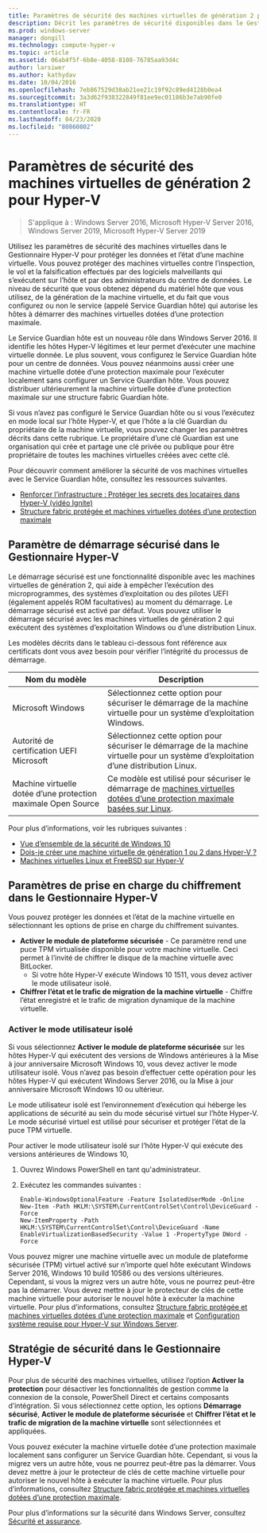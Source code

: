 ```yaml
---
title: Paramètres de sécurité des machines virtuelles de génération 2 pour Hyper-V
description: Décrit les paramètres de sécurité disponibles dans le Gestionnaire Hyper-V pour les machines virtuelles de génération 2
ms.prod: windows-server
manager: dongill
ms.technology: compute-hyper-v
ms.topic: article
ms.assetid: 06ab4f5f-6b8e-4058-8108-76785aa93d4c
author: larsiwer
ms.author: kathydav
ms.date: 10/04/2016
ms.openlocfilehash: 7eb867529d38ab21ee21c19f92c89ed4128b0ea4
ms.sourcegitcommit: 3a3d62f938322849f81ee9ec01186b3e7ab90fe0
ms.translationtype: HT
ms.contentlocale: fr-FR
ms.lasthandoff: 04/23/2020
ms.locfileid: "80860802"
---
```

# <a name="generation-2-virtual-machine-security-settings-for-hyper-v"></a>Paramètres de sécurité des machines virtuelles de génération 2 pour Hyper-V

>S'applique à : Windows Server 2016, Microsoft Hyper-V Server 2016, Windows Server 2019, Microsoft Hyper-V Server 2019

Utilisez les paramètres de sécurité des machines virtuelles dans le Gestionnaire Hyper-V pour protéger les données et l’état d’une machine virtuelle. Vous pouvez protéger des machines virtuelles contre l’inspection, le vol et la falsification effectués par des logiciels malveillants qui s’exécutent sur l’hôte et par des administrateurs du centre de données. Le niveau de sécurité que vous obtenez dépend du matériel hôte que vous utilisez, de la génération de la machine virtuelle, et du fait que vous configurez ou non le service (appelé Service Guardian hôte) qui autorise les hôtes à démarrer des machines virtuelles dotées d’une protection maximale.  

Le Service Guardian hôte est un nouveau rôle dans Windows Server 2016. Il identifie les hôtes Hyper-V légitimes et leur permet d’exécuter une machine virtuelle donnée. Le plus souvent, vous configurez le Service Guardian hôte pour un centre de données. Vous pouvez néanmoins aussi créer une machine virtuelle dotée d’une protection maximale pour l’exécuter localement sans configurer un Service Guardian hôte. Vous pouvez distribuer ultérieurement la machine virtuelle dotée d’une protection maximale sur une structure fabric Guardian hôte.  

Si vous n’avez pas configuré le Service Guardian hôte ou si vous l’exécutez en mode local sur l’hôte Hyper-V, et que l’hôte a la clé Guardian du propriétaire de la machine virtuelle, vous pouvez changer les paramètres décrits dans cette rubrique.   Le propriétaire d’une clé Guardian est une organisation qui crée et partage une clé privée ou publique pour être propriétaire de toutes les machines virtuelles créées avec cette clé.  

Pour découvrir comment améliorer la sécurité de vos machines virtuelles avec le Service Guardian hôte, consultez les ressources suivantes.  

- [Renforcer l’infrastructure : Protéger les secrets des locataires dans Hyper-V (vidéo Ignite)](https://go.microsoft.com/fwlink/?LinkId=746379)
- [Structure fabric protégée et machines virtuelles dotées d’une protection maximale](https://go.microsoft.com/fwlink/?LinkId=746381)

## <a name="secure-boot-setting-in-hyper-v-manager"></a>Paramètre de démarrage sécurisé dans le Gestionnaire Hyper-V  

Le démarrage sécurisé est une fonctionnalité disponible avec les machines virtuelles de génération 2, qui aide à empêcher l’exécution des microprogrammes, des systèmes d’exploitation ou des pilotes UEFI (également appelés ROM facultatives) au moment du démarrage. Le démarrage sécurisé est activé par défaut. Vous pouvez utiliser le démarrage sécurisé avec les machines virtuelles de génération 2 qui exécutent des systèmes d’exploitation Windows ou d’une distribution Linux.  

Les modèles décrits dans le tableau ci-dessous font référence aux certificats dont vous avez besoin pour vérifier l’intégrité du processus de démarrage.  

|Nom du modèle|Description|  
|-----------------|---------------|  
|Microsoft Windows|Sélectionnez cette option pour sécuriser le démarrage de la machine virtuelle pour un système d’exploitation Windows.|  
|Autorité de certification UEFI Microsoft|Sélectionnez cette option pour sécuriser le démarrage de la machine virtuelle pour un système d’exploitation d’une distribution Linux.|  
|Machine virtuelle dotée d’une protection maximale Open Source|Ce modèle est utilisé pour sécuriser le démarrage de [machines virtuelles dotées d’une protection maximale basées sur Linux](https://docs.microsoft.com/windows-server/security/guarded-fabric-shielded-vm/guarded-fabric-create-a-linux-shielded-vm-template).|

Pour plus d’informations, voir les rubriques suivantes :  

- [Vue d’ensemble de la sécurité de Windows 10](https://docs.microsoft.com/windows/security/threat-protection/overview-of-threat-mitigations-in-windows-10)  
- [Dois-je créer une machine virtuelle de génération 1 ou 2 dans Hyper-V ?](../plan/Should-I-create-a-generation-1-or-2-virtual-machine-in-Hyper-V.md)  
- [Machines virtuelles Linux et FreeBSD sur Hyper-V](../Supported-Linux-and-FreeBSD-virtual-machines-for-Hyper-V-on-Windows.md)  

## <a name="encryption-support-settings-in-hyper-v-manager"></a>Paramètres de prise en charge du chiffrement dans le Gestionnaire Hyper-V

Vous pouvez protéger les données et l’état de la machine virtuelle en sélectionnant les options de prise en charge du chiffrement suivantes.  

- **Activer le module de plateforme sécurisée** - Ce paramètre rend une puce TPM virtualisée disponible pour votre machine virtuelle. Ceci permet à l’invité de chiffrer le disque de la machine virtuelle avec BitLocker.
  - Si votre hôte Hyper-V exécute Windows 10 1511, vous devez activer le mode utilisateur isolé. 
- **Chiffrer l’état et le trafic de migration de la machine virtuelle** - Chiffre l’état enregistré et le trafic de migration dynamique de la machine virtuelle.

### <a name="enable-isolated-user-mode"></a>Activer le mode utilisateur isolé

Si vous sélectionnez **Activer le module de plateforme sécurisée** sur les hôtes Hyper-V qui exécutent des versions de Windows antérieures à la Mise à jour anniversaire Microsoft Windows 10, vous devez activer le mode utilisateur isolé. Vous n’avez pas besoin d’effectuer cette opération pour les hôtes Hyper-V qui exécutent Windows Server 2016, ou la Mise à jour anniversaire Microsoft Windows 10 ou ultérieur.

Le mode utilisateur isolé est l’environnement d’exécution qui héberge les applications de sécurité au sein du mode sécurisé virtuel sur l’hôte Hyper-V. Le mode sécurisé virtuel est utilisé pour sécuriser et protéger l’état de la puce TPM virtuelle.  

Pour activer le mode utilisateur isolé sur l’hôte Hyper-V qui exécute des versions antérieures de Windows 10,  

1.  Ouvrez Windows PowerShell en tant qu'administrateur.  

2.  Exécutez les commandes suivantes :  

    ```  
    Enable-WindowsOptionalFeature -Feature IsolatedUserMode -Online  
    New-Item -Path HKLM:\SYSTEM\CurrentControlSet\Control\DeviceGuard -Force  
    New-ItemProperty -Path HKLM:\SYSTEM\CurrentControlSet\Control\DeviceGuard -Name EnableVirtualizationBasedSecurity -Value 1 -PropertyType DWord -Force  

    ```  

Vous pouvez migrer une machine virtuelle avec un module de plateforme sécurisée (TPM) virtuel activé sur n’importe quel hôte exécutant Windows Server 2016, Windows 10 build 10586 ou des versions ultérieures. Cependant, si vous la migrez vers un autre hôte, vous ne pourrez peut-être pas la démarrer. Vous devez mettre à jour le protecteur de clés de cette machine virtuelle pour autoriser le nouvel hôte à exécuter la machine virtuelle. Pour plus d’informations, consultez [Structure fabric protégée et machines virtuelles dotées d’une protection maximale](https://go.microsoft.com/fwlink/?LinkId=746381) et [Configuration système requise pour Hyper-V sur Windows Server](../System-requirements-for-Hyper-V-on-Windows.md).  

## <a name="security-policy-in-hyper-v-manager"></a>Stratégie de sécurité dans le Gestionnaire Hyper-V  
Pour plus de sécurité des machines virtuelles, utilisez l’option **Activer la protection** pour désactiver les fonctionnalités de gestion comme la connexion de la console, PowerShell Direct et certains composants d’intégration. Si vous sélectionnez cette option, les options **Démarrage sécurisé**, **Activer le module de plateforme sécurisée** et **Chiffrer l’état et le trafic de migration de la machine virtuelle** sont sélectionnées et appliquées.   

Vous pouvez exécuter la machine virtuelle dotée d’une protection maximale localement sans configurer un Service Guardian hôte. Cependant, si vous la migrez vers un autre hôte, vous ne pourrez peut-être pas la démarrer. Vous devez mettre à jour le protecteur de clés de cette machine virtuelle pour autoriser le nouvel hôte à exécuter la machine virtuelle. Pour plus d’informations, consultez [Structure fabric protégée et machines virtuelles dotées d’une protection maximale](https://go.microsoft.com/fwlink/?LinkId=746381).  

Pour plus d’informations sur la sécurité dans Windows Server, consultez [Sécurité et assurance](../../../security/Security-and-Assurance.md).  
